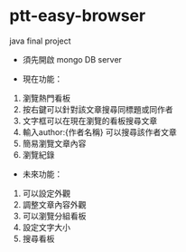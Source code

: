 # ptt-easy-browser
 java final project
 
 * 須先開啟 mongo DB server
 
 * 現在功能： 
 1. 瀏覽熱門看板
 2. 按右鍵可以針對該文章搜尋同標題或同作者
 3. 文字框可以在現在瀏覽的看板搜尋文章
 4. 輸入author:{作者名稱} 可以搜尋該作者文章
 5. 簡易瀏覽文章內容
 6. 瀏覽紀錄

 
 * 未來功能：
 1. 可以設定外觀
 2. 調整文章內容外觀
 3. 可以瀏覽分組看板
 4. 設定文字大小
 5. 搜尋看板
 
